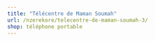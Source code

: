 ```yaml
---
title: "Télécentre de Maman Soumah"
url: /nzerekore/telecentre-de-maman-soumah-3/
shop: téléphone portable
---
```

